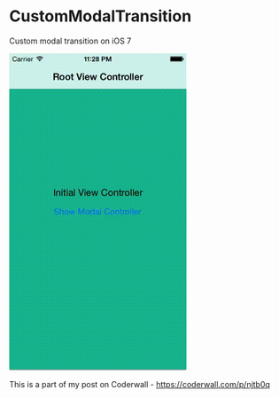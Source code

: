 CustomModalTransition
=====================

Custom modal transition on iOS 7

![Picture](ScreenRecording.gif)

This is a part of my post on Coderwall - https://coderwall.com/p/njtb0q
